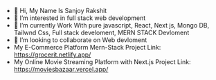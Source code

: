 - 👋 Hi, My Name Is Sanjoy Rakshit
- 👀 I’m interested in full stack web development 
- 🌱 I’m currently Work With pure javascript, React, Next js, Mongo DB, Tailwnd Css, Full stack develoment, MERN STACK Devloment
- 💞️ I’m looking to collaborate on Web devloment
- My E-Commerce Platform Mern-Stack Project Link: https://grocerit.netlify.app/
- My Online Movie Streaming Platform with Next.js Project Link: https://moviesbazaar.vercel.app/
